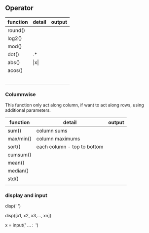 ## Operator

| function | detail | output |
| -------- | ------ | ------ |
| round()  |        |        |
| log2()   |        |        |
| mod()    |        |        |
| dot()    | .*     |        |
| abs()    | \|x\|  |        |
| acos()   |        |        |
|          |        |        |
|          |        |        |
|          |        |        |
|          |        |        |
|          |        |        |

### Columnwise

This function only act along column, if want to act along rows, using additional parameters.

| function  | detail                      | output |
| --------- | --------------------------- | ------ |
| sum()     | column sums                 |        |
| max/min() | column maximums             |        |
| sort()    | each column - top to bottom |        |
| cumsum()  |                             |        |
| mean()    |                             |        |
| median()  |                             |        |
| std()     |                             |        |
|           |                             |        |

### display and input

disp(' ')

disp([x1, x2, x3,..., xn])

x = input(' ... :` `')